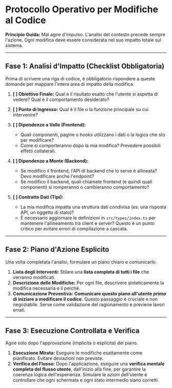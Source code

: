 # Protocollo Operativo per Modifiche al Codice

**Principio Guida:** Mai agire d'impulso. L'analisi del contesto precede sempre l'azione. Ogni modifica deve essere considerata nel suo impatto totale sul sistema.

---

## Fase 1: Analisi d'Impatto (Checklist Obbligatoria)

Prima di scrivere una riga di codice, è obbligatorio rispondere a queste domande per mappare l'intera area di impatto della modifica.

1.  **[ ] Obiettivo Finale:** Qual è il risultato esatto che l'utente si aspetta di vedere? Qual è il comportamento desiderato?

2.  **[ ] Punto di Ingresso:** Qual è il file o la funzione principale su cui intervenire?

3.  **[ ] Dipendenze a Valle (Frontend):**
    *   Quali componenti, pagine o hooks utilizzano i dati o la logica che sto per modificare?
    *   Come si comporteranno dopo la mia modifica? Prevedere possibili effetti collaterali.

4.  **[ ] Dipendenze a Monte (Backend):**
    *   Se modifico il frontend, l'API di backend che lo serve è allineata? Devo modificare anche l'endpoint?
    *   Se modifico il backend, quali chiamate frontend (e quindi quali componenti) si romperanno o cambieranno comportamento?

5.  **[ ] Contratto Dati (Tipi):**
    *   La mia modifica impatta una struttura dati condivisa (es. una risposta API, un oggetto di stato)?
    *   È necessario aggiornare le definizioni in `src/types/index.ts` per mantenere l'allineamento tra client e server? Questo è un punto critico per evitare errori di compilazione a cascata.

---

## Fase 2: Piano d'Azione Esplicito

Una volta completata l'analisi, formulare un piano chiaro e comunicarlo.

1.  **Lista degli Interventi:** Stilare una **lista completa di tutti i file** che verranno modificati.
2.  **Descrizione delle Modifiche:** Per ogni file, descrivere sinteticamente la modifica necessaria e il perché.
3.  **Comunicazione Preventiva:** **Comunicare questo piano all'utente *prima* di iniziare a modificare il codice.** Questo passaggio è cruciale e non negoziabile. Serve come validazione del ragionamento e previene lavori errati.

---

## Fase 3: Esecuzione Controllata e Verifica

Agire solo dopo l'approvazione (implicita o esplicita) del piano.

1.  **Esecuzione Mirata:** Eseguire le modifiche esattamente come pianificato. Evitare deviazioni non previste.
2.  **Verifica del Flusso:** Dopo l'applicazione, eseguire una **verifica mentale completa del flusso utente**, dall'inizio alla fine, per garantire la coerenza logica dell'esperienza. Simulare le azioni dell'utente e controllare che ogni schermata e ogni stato intermedio siano corretti. 